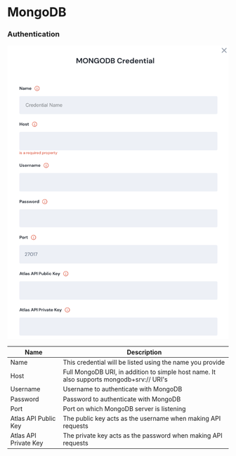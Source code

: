 # MongoDB



### Authentication

![Information needed to onboard Mongo DB connector](<../../.gitbook/assets/Screen Shot 2022-06-14 at 6.02.37 PM.png>)

| Name                  | Description                                                                              |
| --------------------- | ---------------------------------------------------------------------------------------- |
| Name                  | This credential will be listed using the name you provide                                |
| Host                  | Full MongoDB URI, in addition to simple host name. It also supports mongodb+srv:// URI's |
| Username              | Username to authenticate with MongoDB                                                    |
| Password              | Password to authenticate with MongoDB                                                    |
| Port                  | Port on which MongoDB server is listening                                                |
| Atlas API Public Key  | The public key acts as the username when making API requests                             |
| Atlas API Private Key | The private key acts as the password when making API requests                            |
